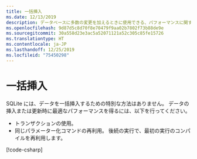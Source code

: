 ```yaml
---
title: 一括挿入
ms.date: 12/13/2019
description: データベースに多数の変更を加えるときに使用できる、パフォーマンスに関するヒントです。
ms.openlocfilehash: 9d87d5c8d70f8e70479f9aa02b7802f73b88de9e
ms.sourcegitcommit: 30a558d23e3ac5a52071121a52c305c85fe15726
ms.translationtype: HT
ms.contentlocale: ja-JP
ms.lasthandoff: 12/25/2019
ms.locfileid: "75450298"
---
```

# <a name="bulk-insert"></a>一括挿入

SQLite には、データを一括挿入するための特別な方法はありません。 データの挿入または更新時に最適なパフォーマンスを得るには、以下を行ってください。

- トランザクションの使用。
- 同じパラメーター化コマンドの再利用。 後続の実行で、最初の実行のコンパイルを再利用します。

[!code-csharp[](../../../../samples/snippets/standard/data/sqlite/BulkInsertSample/Program.cs?name=snippet_BulkInsert)]
